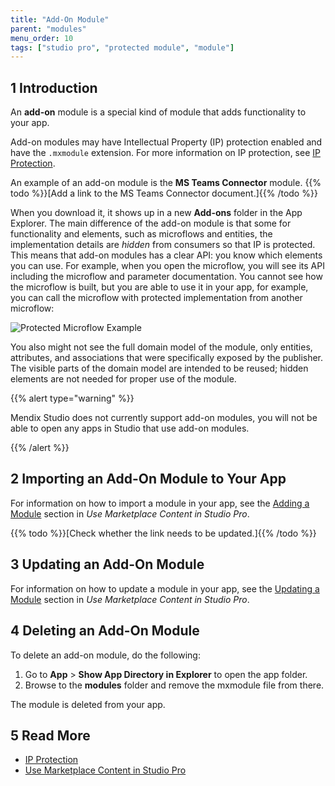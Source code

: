 ```yaml
---
title: "Add-On Module"
parent: "modules"
menu_order: 10
tags: ["studio pro", "protected module", "module"]
---
```


## 1 Introduction

An **add-on** module is a special kind of module that adds functionality to your app. 

Add-on modules may have Intellectual Property (IP) protection enabled and have the `.mxmodule` extension. For more information on IP protection, see [IP Protection](/appstore/creating-content/sol-ip-protection). 

An example of an add-on module is the **MS Teams Connector** module. {{% todo %}}[Add a link to the MS Teams Connector document.]{{% /todo %}} 

When you download it, it shows up in a new **Add-ons** folder in the App Explorer. The main difference of the add-on module is that some for functionality and elements, such as microflows and entities, the implementation details are *hidden* from consumers so that IP is protected. This means that add-on modules has a clear API: you know which elements you can use. For example, when you open the microflow, you will see its API including the microflow and parameter documentation. You cannot see how the microflow is built, but you are able to use it in your app, for example, you can call the microflow with protected implementation from another microflow:

![Protected Microflow Example](attachments/add-on-module/protected-microflow.png)

You also might not see the full domain model of the module, only entities, attributes, and associations that were specifically exposed by the publisher. The visible parts of the domain model are intended to be reused; hidden elements are not needed for proper use of the module.

{{% alert type="warning" %}}

Mendix Studio does not currently support add-on modules, you will not be able to open any apps in Studio that use add-on modules.

{{% /alert %}}

## 2 Importing an Add-On Module to Your App

For information on how to import a module in your app, see the [Adding a Module](/appstore/general/app-store-content#add-module) section in *Use Marketplace Content in Studio Pro*.

{{% todo %}}[Check whether the link needs to be updated.]{{% /todo %}} 

## 3 Updating an Add-On Module 

For information on how to update a module in your app, see the [Updating a Module](/appstore/general/app-store-content#update-module) section in *Use Marketplace Content in Studio Pro*.

## 4 Deleting an Add-On Module

To delete an add-on module, do the following:

1. Go to  **App** > **Show App Directory in Explorer** to open the app folder.
2. Browse to the **modules** folder and remove the mxmodule file from there.

The module is deleted from your app.

## 5 Read More

* [IP Protection](/appstore/creating-content/sol-ip-protection)
* [Use Marketplace Content in Studio Pro](/appstore/general/app-store-content)

